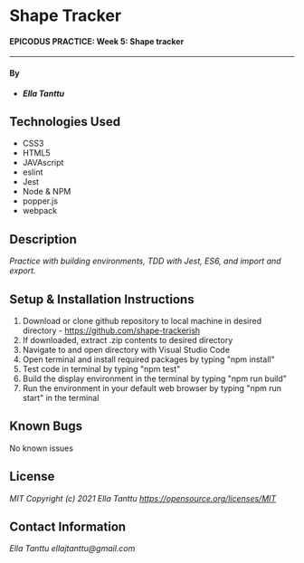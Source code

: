# Shape Tracker

#### EPICODUS PRACTICE: Week 5: Shape tracker
---
#### By
* _**Ella Tanttu**_

## Technologies Used

- CSS3
- HTML5
- JAVAscript
- eslint
- Jest
- Node & NPM
- popper.js
- webpack

## Description

_Practice with building environments, TDD with Jest, ES6, and import and export._

## Setup & Installation Instructions

1. Download or clone github repository to local machine in desired directory - https://github.com/shape-trackerish
2. If downloaded, extract .zip contents to desired directory
3. Navigate to and open directory with Visual Studio Code
4. Open terminal and install required packages by typing "npm install"
5. Test code in terminal by typing "npm test"
6. Build the display environment in the terminal by typing "npm run build"
7. Run the environment in your default web browser by typing "npm run start" in the terminal

## Known Bugs

No known issues

## License

_MIT Copyright (c) 2021 Ella Tanttu_
_https://opensource.org/licenses/MIT_

## Contact Information

_Ella Tanttu ellajtanttu@gmail.com_
